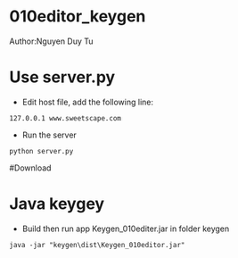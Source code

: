 # 010editor_keygen

Author:Nguyen Duy Tu

# Use server.py
- Edit host file, add the following line:

```
127.0.0.1 www.sweetscape.com
```

- Run the server

```shell
python server.py
```
#Download 
# Java keygey
  - Build then run app Keygen_010editer.jar in folder keygen
  ```shell
  java -jar "keygen\dist\Keygen_010editor.jar"
  ```